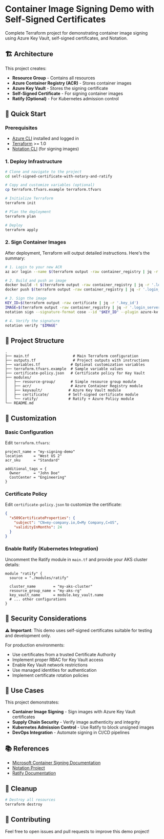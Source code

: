 # Container Image Signing Demo with Self-Signed Certificates

Complete Terraform project for demonstrating container image signing using Azure Key Vault, self-signed certificates, and Notation.

## 🏗️ Architecture

This project creates:
- **Resource Group** - Contains all resources
- **Azure Container Registry (ACR)** - Stores container images
- **Azure Key Vault** - Stores the signing certificate  
- **Self-Signed Certificate** - For signing container images
- **Ratify (Optional)** - For Kubernetes admission control

## 🚀 Quick Start

### Prerequisites
- [Azure CLI](https://docs.microsoft.com/en-us/cli/azure/install-azure-cli) installed and logged in
- [Terraform](https://www.terraform.io/downloads.html) >= 1.0
- [Notation CLI](https://notaryproject.dev/docs/user-guides/installation/cli/) (for signing images)

### 1. Deploy Infrastructure

```bash
# Clone and navigate to the project
cd self-signed-certificate-with-notary-and-ratify

# Copy and customize variables (optional)
cp terraform.tfvars.example terraform.tfvars

# Initialize Terraform
terraform init

# Plan the deployment
terraform plan

# Deploy
terraform apply
```

### 2. Sign Container Images

After deployment, Terraform will output detailed instructions. Here's the summary:

```bash
# 1. Login to your new ACR
az acr login --name $(terraform output -raw container_registry | jq -r '.name')

# 2. Build and push an image
docker build -t $(terraform output -raw container_registry | jq -r '.login_server')/demo:latest .
docker push $(terraform output -raw container_registry | jq -r '.login_server')/demo:latest

# 3. Sign the image
KEY_ID=$(terraform output -raw certificate | jq -r '.key_id')
IMAGE=$(terraform output -raw container_registry | jq -r '.login_server')/demo:latest
notation sign --signature-format cose --id "$KEY_ID" --plugin azure-kv --plugin-config self_signed=true "$IMAGE"

# 4. Verify the signature
notation verify "$IMAGE"
```

## 📁 Project Structure

```
.
├── main.tf                    # Main Terraform configuration
├── outputs.tf                 # Project outputs with instructions
├── variables.tf              # Optional customization variables
├── terraform.tfvars.example  # Sample variable values
├── certificate-policy.json   # Certificate policy for Key Vault
├── modules/
│   ├── resource-group/       # Simple resource group module
│   ├── acr/                  # Azure Container Registry module
│   ├── keyvault/            # Azure Key Vault module  
│   ├── certificate/         # Self-signed certificate module
│   └── ratify/              # Ratify + Azure Policy module
└── README.md
```

## 🔧 Customization

### Basic Configuration

Edit `terraform.tfvars`:

```hcl
project_name = "my-signing-demo"
location     = "West US 2"
acr_sku      = "Standard"

additional_tags = {
  Owner      = "John Doe"
  CostCenter = "Engineering"
}
```

### Certificate Policy

Edit `certificate-policy.json` to customize the certificate:

```json
{
  "x509CertificateProperties": {
    "subject": "CN=my-company.io,O=My Company,C=US",
    "validityInMonths": 24
  }
}
```

### Enable Ratify (Kubernetes Integration)

Uncomment the Ratify module in `main.tf` and provide your AKS cluster details:

```hcl
module "ratify" {
  source = "./modules/ratify"

  cluster_name        = "my-aks-cluster"
  resource_group_name = "my-aks-rg"
  key_vault_name      = module.key_vault.name
  # ... other configurations
}
```

## 🔐 Security Considerations

⚠️ **Important**: This demo uses self-signed certificates suitable for testing and development only.

For production environments:
- Use certificates from a trusted Certificate Authority
- Implement proper RBAC for Key Vault access
- Enable Key Vault network restrictions
- Use managed identities for authentication
- Implement certificate rotation policies

## 🎯 Use Cases

This project demonstrates:
- **Container Image Signing** - Sign images with Azure Key Vault certificates
- **Supply Chain Security** - Verify image authenticity and integrity  
- **Kubernetes Admission Control** - Use Ratify to block unsigned images
- **DevOps Integration** - Automate signing in CI/CD pipelines

## 📚 References

- [Microsoft Container Signing Documentation](https://learn.microsoft.com/en-us/azure/container-registry/container-registry-tutorial-sign-build-push)
- [Notation Project](https://notaryproject.dev/)
- [Ratify Documentation](https://ratify.dev/)

## 🧹 Cleanup

```bash
# Destroy all resources
terraform destroy
```

## 🤝 Contributing

Feel free to open issues and pull requests to improve this demo project!
